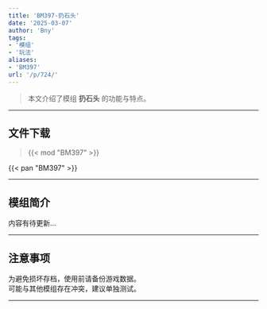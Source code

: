 ```yaml
---
title: 'BM397-扔石头'
date: '2025-03-07'
author: 'Bny'
tags:
- '模组'
- '玩法'
aliases:
- 'BM397'
url: '/p/724/'
---
```


> 本文介绍了模组 **扔石头** 的功能与特点。

---

## 文件下载  

> {{< mod "BM397" >}}  

{{< pan "BM397" >}}  

---

## 模组简介

>  
内容有待更新...  

---

## 注意事项

>  
为避免损坏存档，使用前请备份游戏数据。  
可能与其他模组存在冲突，建议单独测试。  

---

